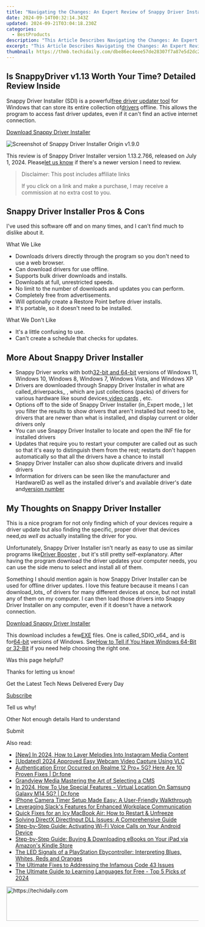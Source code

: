 ```yaml
---
title: "Navigating the Changes: An Expert Review of Snappy Driver Installer V1.13"
date: 2024-09-14T00:32:14.343Z
updated: 2024-09-21T03:04:18.230Z
categories:
  - BestProducts
description: "This Article Describes Navigating the Changes: An Expert Review of Snappy Driver Installer V1.13"
excerpt: "This Article Describes Navigating the Changes: An Expert Review of Snappy Driver Installer V1.13"
thumbnail: https://thmb.techidaily.com/dbe86ec4eee57de28307f7a87e5d2dc26b222d4d704a45568094d723e05d6df4.jpg
---
```


## Is SnappyDriver v1.13 Worth Your Time? Detailed Review Inside
 Snappy Driver Installer (SDI) is a powerful[free driver updater tool](https://www.lifewire.com/free-driver-updater-tools-2619206) for Windows that can store its entire collection of[drivers](https://www.lifewire.com/what-is-a-device-driver-2625796) offline. This allows the program to access fast driver updates, even if it can't find an active internet connection.

[Download Snappy Driver Installer](https://www.glenn.delahoy.com/snappy-driver-installer-origin/)

![Screenshot of Snappy Driver Installer Origin v1.9.0](https://www.lifewire.com/thmb/w3bydyDTmIS5v-9h2DLjEBLA4Ww=/1500x0/filters:no_upscale():max_bytes(150000):strip_icc():format(webp)/snappy-driver-1-9-0-1ed8d29313be4cc6b958ffa8d95f4c88.png)

 This review is of Snappy Driver Installer version 1.13.2.766, released on July 1, 2024\. Please[let us know](https://www.lifewire.com/mailto:feedback@lifewire.com) if there's a newer version I need to review.

>  Disclaimer: This post includes affiliate links
>
>  If you click on a link and make a purchase, I may receive a commission at no extra cost to you.
>

## Snappy Driver Installer Pros & Cons

 I've used this software off and on many times, and I can't find much to dislike about it.

 What We Like

* Downloads drivers directly through the program so you don't need to use a web browser.
* Can download drivers for use offline.
* Supports bulk driver downloads and installs.
* Downloads at full, unrestricted speeds.
* No limit to the number of downloads and updates you can perform.
* Completely free from advertisements.
* Will optionally create a Restore Point before driver installs.
* It's portable, so it doesn't need to be installed.

 What We Don't Like

* It's a little confusing to use.
* Can't create a schedule that checks for updates.

## More About Snappy Driver Installer

* Snappy Driver works with both[32-bit and 64-bit](https://www.lifewire.com/32-bit-64-bit-2624554) versions of Windows 11, Windows 10, Windows 8, Windows 7, Windows Vista, and Windows XP
* Drivers are downloaded through Snappy Driver Installer in what are called_driverpacks_ , which are just collections (packs) of drivers for various hardware like sound devices,[video cards](https://www.lifewire.com/what-is-a-video-card-2618161) , etc.
* Options off to the side of Snappy Driver Installer (in_Expert mode_ ) let you filter the results to show drivers that aren't installed but need to be, drivers that are newer than what is installed, and display current or older drivers only
* You can use Snappy Driver Installer to locate and open the INF file for installed drivers
* Updates that require you to restart your computer are called out as such so that it's easy to distinguish them from the rest; restarts don't happen automatically so that all the drivers have a chance to install
* Snappy Driver Installer can also show duplicate drivers and invalid drivers
* Information for drivers can be seen like the manufacturer and HardwareID as well as the installed driver's and available driver's date and[version number](https://www.lifewire.com/version-number-2626043)

## My Thoughts on Snappy Driver Installer

 This is a nice program for not only finding which of your devices require a driver update but also finding the specific, proper driver that devices need,_as well as_ actually installing the driver for you.

 Unfortunately, Snappy Driver Installer isn't nearly as easy to use as similar programs like[Driver Booster](https://www.lifewire.com/driver-booster-review-2619190) , but it's still pretty self-explanatory. After having the program download the driver updates your computer needs, you can use the side menu to select and install all of them.

 Something I should mention again is how Snappy Driver Installer can be used for offline driver updates. I love this feature because it means I can download_lots_ of drivers for many different devices at once, but not install any of them on my computer. I can then load those drivers into Snappy Driver Installer on any computer, even if it doesn't have a network connection.

[Download Snappy Driver Installer](https://www.glenn.delahoy.com/snappy-driver-installer-origin/)

 This download includes a few[EXE](https://www.lifewire.com/exe-file-2622732) files. One is called_SDIO\_x64_ and is for[64-bit](https://www.lifewire.com/32-bit-64-bit-2624554) versions of Windows. See[How to Tell if You Have Windows 64-Bit or 32-Bit](https://www.lifewire.com/am-i-running-a-32-bit-or-64-bit-version-of-windows-2624475) if you need help choosing the right one.

Was this page helpful?

Thanks for letting us know!

 Get the Latest Tech News Delivered Every Day

[Subscribe](https://www.lifewire.com/#)

Tell us why!

 Other  Not enough details  Hard to understand

 Submit

<ins class="adsbygoogle"
     style="display:block"
     data-ad-format="autorelaxed"
     data-ad-client="ca-pub-7571918770474297"
     data-ad-slot="1223367746"></ins>

<ins class="adsbygoogle"
     style="display:block"
     data-ad-client="ca-pub-7571918770474297"
     data-ad-slot="8358498916"
     data-ad-format="auto"
     data-full-width-responsive="true"></ins>

<span class="atpl-alsoreadstyle">Also read:</span>
<div><ul>
<li><a href="https://instagram-video-files.techidaily.com/new-in-2024-how-to-layer-melodies-into-instagram-media-content/"><u>[New] In 2024, How to Layer Melodies Into Instagram Media Content</u></a></li>
<li><a href="https://visual-screen-recording.techidaily.com/updated-2024-approved-easy-webcam-video-capture-using-vlc/"><u>[Updated] 2024 Approved Easy Webcam Video Capture Using VLC</u></a></li>
<li><a href="https://howto.techidaily.com/authentication-error-occurred-on-realme-12-proplus-5g-here-are-10-proven-fixes-drfone-by-drfone-fix-android-problems-fix-android-problems/"><u>Authentication Error Occurred on Realme 12 Pro+ 5G? Here Are 10 Proven Fixes | Dr.fone</u></a></li>
<li><a href="https://youtube-video-recordings.techidaily.com/grandview-media-mastering-the-art-of-selecting-a-cms/"><u>Grandview Media Mastering the Art of Selecting a CMS</u></a></li>
<li><a href="https://phone-solutions.techidaily.com/in-2024-how-to-use-special-features-virtual-location-on-samsung-galaxy-m14-5g-drfone-by-drfone-virtual-android/"><u>In 2024, How To Use Special Features - Virtual Location On Samsung Galaxy M14 5G? | Dr.fone</u></a></li>
<li><a href="https://tech-renaissance.techidaily.com/iphone-camera-timer-setup-made-easy-a-user-friendly-walkthrough/"><u>IPhone Camera Timer Setup Made Easy: A User-Friendly Walkthrough</u></a></li>
<li><a href="https://tech-renaissance.techidaily.com/leveraging-slacks-features-for-enhanced-workplace-communication/"><u>Leveraging Slack's Features for Enhanced Workplace Communication</u></a></li>
<li><a href="https://tech-renaissance.techidaily.com/quick-fixes-for-an-icy-macbook-air-how-to-restart-and-unfreeze/"><u>Quick Fixes for an Icy MacBook Air: How to Restart & Unfreeze</u></a></li>
<li><a href="https://tech-renaissance.techidaily.com/solving-directx-directinput-dll-issues-a-comprehensive-guide/"><u>Solving DirectX DirectInput DLL Issues: A Comprehensive Guide</u></a></li>
<li><a href="https://hardware-updates.techidaily.com/step-by-step-guide-activating-wi-fi-voice-calls-on-your-android-device/"><u>Step-by-Step Guide: Activating Wi-Fi Voice Calls on Your Android Device</u></a></li>
<li><a href="https://tech-recovery.techidaily.com/step-by-step-guide-buying-and-downloading-ebooks-on-your-ipad-via-amazons-kindle-store/"><u>Step-by-Step Guide: Buying & Downloading eBooks on Your iPad via Amazon's Kindle Store</u></a></li>
<li><a href="https://tech-renaissance.techidaily.com/the-led-signals-of-a-playstation-ebycontroller-interpreting-blues-whites-reds-and-oranges/"><u>The LED Signals of a PlayStation Ebycontroller: Interpreting Blues, Whites, Reds and Oranges</u></a></li>
<li><a href="https://technical-tips.techidaily.com/the-ultimate-fixes-to-addressing-the-infamous-code-43-issues/"><u>The Ultimate Fixes to Addressing the Infamous Code 43 Issues</u></a></li>
<li><a href="https://tech-renaissance.techidaily.com/the-ultimate-guide-to-learning-languages-for-free-top-5-picks-of-2024/"><u>The Ultimate Guide to Learning Languages for Free - Top 5 Picks of 2024</u></a></li>
</ul></div>

<!-- affiliate ads begin -->
<a href="https://appsumo.8odi.net/c/5597632/2111994/7443" target="_top" id="2111994">
  <img src="//a.impactradius-go.com/display-ad/7443-2111994" border="0" alt="https://techidaily.com" width="728" height="90"/>
</a>
<img height="0" width="0" src="https://appsumo.8odi.net/i/5597632/2111994/7443" style="position:absolute;visibility:hidden;" border="0" />
<!-- affiliate ads end -->

